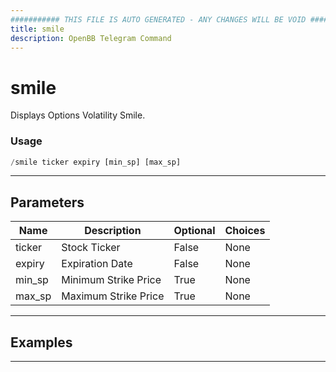 ```yaml
---
########### THIS FILE IS AUTO GENERATED - ANY CHANGES WILL BE VOID ###########
title: smile
description: OpenBB Telegram Command
---
```


# smile

Displays Options Volatility Smile.

### Usage

```python wordwrap
/smile ticker expiry [min_sp] [max_sp]
```

---

## Parameters

| Name | Description | Optional | Choices |
| ---- | ----------- | -------- | ------- |
| ticker | Stock Ticker | False | None |
| expiry | Expiration Date | False | None |
| min_sp | Minimum Strike Price | True | None |
| max_sp | Maximum Strike Price | True | None |


---

## Examples


---
